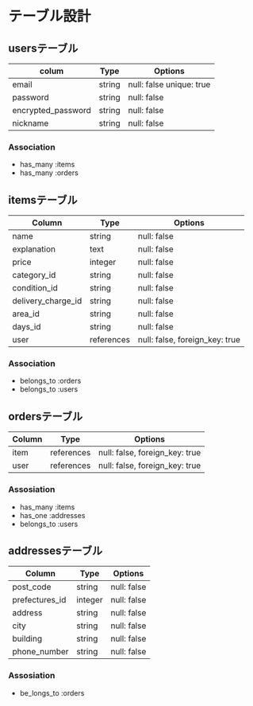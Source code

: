 # テーブル設計

## usersテーブル

| colum             | Type   | Options                  |
| ----------------- | ------ | ------------------------ |
|email              | string | null: false unique: true |
|password           | string | null: false              |
|encrypted_password | string | null: false              |
|nickname           | string | null: false              |


### Association

- has_many :items
- has_many :orders

## itemsテーブル


| Column             | Type        | Options                        |
| ------------------ | ----------- | ------------------------------ |
| name               | string      | null: false                    |
| explanation        | text        | null: false                    |
| price              | integer     | null: false                    |
| category_id        | string      | null: false                    |
| condition_id       | string      | null: false                    |
| delivery_charge_id | string      | null: false                    |
| area_id            | string      | null: false                    |
| days_id            | string      | null: false                    |
| user               | references  | null: false, foreign_key: true |

### Association


- belongs_to :orders
- belongs_to :users

## ordersテーブル


| Column     | Type        | Options                        |
| ---------- | ----------- | ------------------------------ |
| item       | references  | null: false, foreign_key: true |
| user       | references  | null: false, foreign_key: true |


### Assosiation


- has_many :items
- has_one :addresses
- belongs_to :users


## addressesテーブル

| Column          | Type        | Options     |
| --------------- | ----------- | ----------- |
| post_code       | string      | null: false |
| prefectures_id  | integer     | null: false |
| address         | string      | null: false |
| city            | string      | null: false |
| building        | string      | null: false |
| phone_number    | string      | null: false |


### Assosiation


- be_longs_to :orders